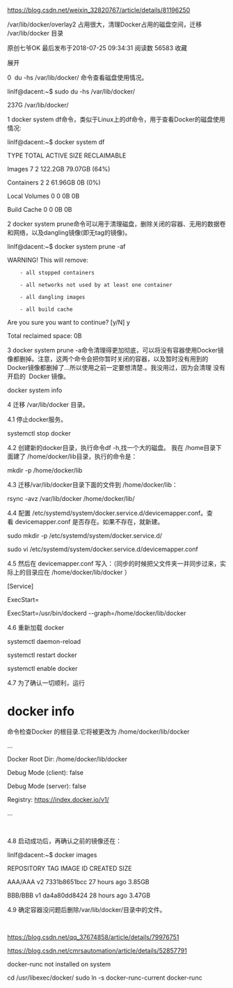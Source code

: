 https://blog.csdn.net/weixin_32820767/article/details/81196250



/var/lib/docker/overlay2 占用很大，清理Docker占用的磁盘空间，迁移 /var/lib/docker 目录

原创七爷OK 最后发布于2018-07-25 09:34:31 阅读数 56583  收藏

展开

0  du -hs /var/lib/docker/ 命令查看磁盘使用情况。



linlf@dacent:~$ sudo du -hs /var/lib/docker/

237G	/var/lib/docker/

1 docker system df命令，类似于Linux上的df命令，用于查看Docker的磁盘使用情况:



linlf@dacent:~$ docker system df

TYPE                TOTAL               ACTIVE              SIZE                RECLAIMABLE

Images              7                   2                   122.2GB             79.07GB (64%)

Containers          2                   2                   61.96GB             0B (0%)

Local Volumes       0                   0                   0B                  0B

Build Cache         0                   0                   0B                  0B

2 docker system prune命令可以用于清理磁盘，删除关闭的容器、无用的数据卷和网络，以及dangling镜像(即无tag的镜像)。



linlf@dacent:~$ docker system prune -af

WARNING! This will remove:

        - all stopped containers

        - all networks not used by at least one container

        - all dangling images

        - all build cache

Are you sure you want to continue? [y/N] y

Total reclaimed space: 0B

3 docker system prune -a命令清理得更加彻底，可以将没有容器使用Docker镜像都删掉。注意，这两个命令会把你暂时关闭的容器，以及暂时没有用到的Docker镜像都删掉了…所以使用之前一定要想清楚.。我没用过，因为会清理 没有开启的  Docker 镜像。



docker system info



4 迁移 /var/lib/docker 目录。



4.1 停止docker服务。



systemctl stop docker

4.2 创建新的docker目录，执行命令df -h,找一个大的磁盘。 我在 /home目录下面建了 /home/docker/lib目录，执行的命令是：



mkdir -p /home/docker/lib

4.3 迁移/var/lib/docker目录下面的文件到 /home/docker/lib：



rsync -avz /var/lib/docker /home/docker/lib/

4.4 配置 /etc/systemd/system/docker.service.d/devicemapper.conf。查看 devicemapper.conf 是否存在。如果不存在，就新建。



sudo mkdir -p /etc/systemd/system/docker.service.d/

sudo vi /etc/systemd/system/docker.service.d/devicemapper.conf

4.5 然后在 devicemapper.conf 写入：（同步的时候把父文件夹一并同步过来，实际上的目录应在 /home/docker/lib/docker ）



[Service]

ExecStart=

ExecStart=/usr/bin/dockerd  --graph=/home/docker/lib/docker

4.6 重新加载 docker



systemctl daemon-reload

 

systemctl restart docker

 

systemctl enable docker

4.7 为了确认一切顺利，运行



# docker info

命令检查Docker 的根目录.它将被更改为 /home/docker/lib/docker



...

Docker Root Dir: /home/docker/lib/docker

Debug Mode (client): false

Debug Mode (server): false

Registry: https://index.docker.io/v1/

...

 



4.8 启动成功后，再确认之前的镜像还在：



linlf@dacent:~$ docker images

REPOSITORY           TAG                 IMAGE ID            CREATED             SIZE

AAA/AAA               v2                  7331b8651bcc        27 hours ago        3.85GB

BBB/BBB               v1                  da4a80dd8424        28 hours ago        3.47GB

4.9 确定容器没问题后删除/var/lib/docker/目录中的文件。



 



https://blog.csdn.net/qq_37674858/article/details/79976751



https://blog.csdn.net/cmrsautomation/article/details/52857791



docker-runc not installed on system

cd /usr/libexec/docker/
sudo ln -s docker-runc-current docker-runc 

